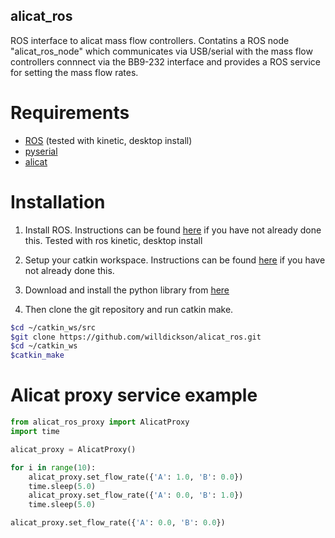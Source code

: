 ## alicat_ros 

ROS interface to alicat mass flow controllers. Contatins a ROS node
"alicat_ros_node" which communicates via USB/serial with the mass flow
controllers connnect via the BB9-232 interface and provides a ROS service for
setting the mass flow rates. 

# Requirements

* [ROS](http://wiki.ros.org/Documentation) (tested with kinetic, desktop install)
* [pyserial](https://pythonhosted.org/pyserial/)
* [alicat](https://github.com/numat/alicat)  

# Installation

1. Install ROS. Instructions can be found [here](http://wiki.ros.org/kinetic/Installation/Ubuntu) 
if you have not already done this.  Tested with ros kinetic, desktop install

2. Setup your catkin workspace.  Instructions can be found [here](http://wiki.ros.org/catkin/Tutorials/create_a_workspace) 
if you have not already done this. 
    
3. Download and install the python library from [here](https://github.com/numat/alicat)

4. Then clone the git repository and run catkin make.

```bash
$cd ~/catkin_ws/src
$git clone https://github.com/willdickson/alicat_ros.git
$cd ~/catkin_ws
$catkin_make

```

# Alicat proxy service example

```python
from alicat_ros_proxy import AlicatProxy
import time

alicat_proxy = AlicatProxy()

for i in range(10):
    alicat_proxy.set_flow_rate({'A': 1.0, 'B': 0.0})
    time.sleep(5.0)
    alicat_proxy.set_flow_rate({'A': 0.0, 'B': 1.0})
    time.sleep(5.0)

alicat_proxy.set_flow_rate({'A': 0.0, 'B': 0.0})
```



